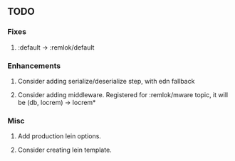 ## TODO

### Fixes

1) :default -> :remlok/default

### Enhancements

1) Consider adding serialize/deserialize step, with edn fallback

2) Consider adding middleware. Registered for :remlok/mware topic, it will be (db, locrem) -> locrem*

### Misc
 
1) Add production lein options.

2) Consider creating lein template.
